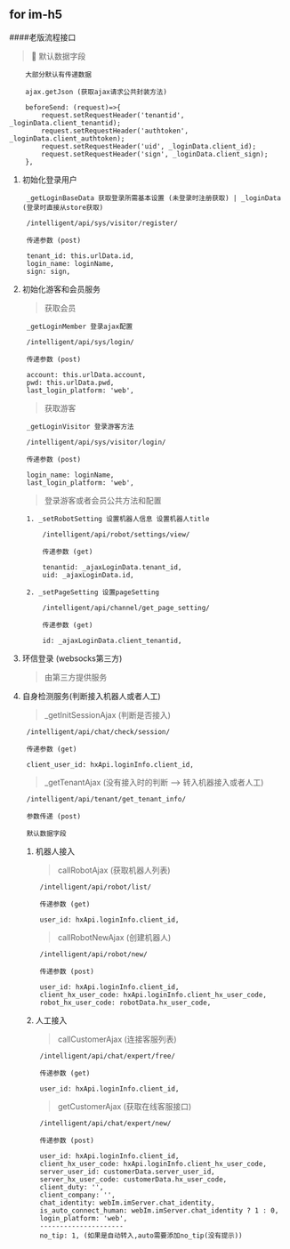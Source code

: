 for im-h5 
---------
####老版流程接口
> 默认数据字段

        大部分默认有传递数据

        ajax.getJson (获取ajax请求公共封装方法)

        beforeSend: (request)=>{
            request.setRequestHeader('tenantid', _loginData.client_tenantid);
            request.setRequestHeader('authtoken', _loginData.client_authtoken);
            request.setRequestHeader('uid', _loginData.client_id);
            request.setRequestHeader('sign', _loginData.client_sign);
        },

1. 初始化登录用户

        _getLoginBaseData 获取登录所需基本设置 (未登录时注册获取) | _loginData (登录时直接从store获取)

        /intelligent/api/sys/visitor/register/

        传递参数 (post)

        tenant_id: this.urlData.id,
        login_name: loginName,
        sign: sign,
        
2. 初始化游客和会员服务
    
    > 获取会员

        _getLoginMember 登录ajax配置

        /intelligent/api/sys/login/

        传递参数 (post)

        account: this.urlData.account,
        pwd: this.urlData.pwd,
        last_login_platform: 'web',

    > 获取游客

        _getLoginVisitor 登录游客方法

        /intelligent/api/sys/visitor/login/

        传递参数 (post)

        login_name: loginName,
        last_login_platform: 'web',



    >登录游客或者会员公共方法和配置

        1. _setRobotSetting 设置机器人信息 设置机器人title  

            /intelligent/api/robot/settings/view/

            传递参数 (get)

            tenantid: _ajaxLoginData.tenant_id,
            uid: _ajaxLoginData.id,

        2. _setPageSetting 设置pageSetting 

            /intelligent/api/channel/get_page_setting/

            传递参数 (get)

            id: _ajaxLoginData.client_tenantid,

3. 环信登录 (websocks第三方)

    >由第三方提供服务

4. 自身检测服务(判断接入机器人或者人工)

    > _getInitSessionAjax (判断是否接入)

        /intelligent/api/chat/check/session/ 

        传递参数 (get)

        client_user_id: hxApi.loginInfo.client_id,

    > _getTenantAjax (没有接入时的判断 --> 转入机器接入或者人工)

        /intelligent/api/tenant/get_tenant_info/

        参数传递 (post)

        默认数据字段

    1. 机器人接入

        > callRobotAjax (获取机器人列表)
           
            /intelligent/api/robot/list/

            传递参数 (get)

            user_id: hxApi.loginInfo.client_id,

        > callRobotNewAjax (创建机器人)

            /intelligent/api/robot/new/

            传递参数 (post)

            user_id: hxApi.loginInfo.client_id,
            client_hx_user_code: hxApi.loginInfo.client_hx_user_code,
            robot_hx_user_code: robotData.hx_user_code,

    2. 人工接入

        > callCustomerAjax (连接客服列表)

            /intelligent/api/chat/expert/free/

            传递参数 (get)

            user_id: hxApi.loginInfo.client_id,

        > getCustomerAjax (获取在线客服接口)

            /intelligent/api/chat/expert/new/

            传递参数 (post)

            user_id: hxApi.loginInfo.client_id,
            client_hx_user_code: hxApi.loginInfo.client_hx_user_code,
            server_user_id: customerData.server_user_id,
            server_hx_user_code: customerData.hx_user_code,
            client_duty: '',
            client_company: '',
            chat_identity: webIm.imServer.chat_identity,
            is_auto_connect_human: webIm.imServer.chat_identity ? 1 : 0,
            login_platform: 'web',
            ---------------------
            no_tip: 1, (如果是自动转入,auto需要添加no_tip(没有提示))



        


    



